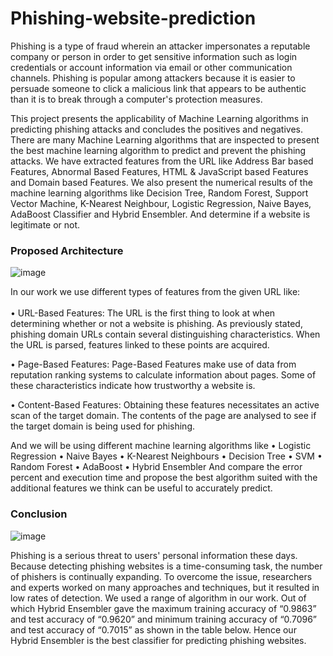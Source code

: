 # Phishing-website-prediction

Phishing is a type of fraud wherein an attacker impersonates a reputable
company or person in order to get sensitive information such as login
credentials or account information via email or other communication
channels. Phishing is popular among attackers because it is easier to
persuade someone to click a malicious link that appears to be authentic
than it is to break through a computer's protection measures. <br/>

This project presents the applicability of Machine Learning algorithms in predicting
phishing attacks and concludes the positives and negatives. There are many Machine
Learning algorithms that are inspected to present the best machine learning algorithm to
predict and prevent the phishing attacks. We have extracted features from the URL like
Address Bar based Features, Abnormal Based Features, HTML & JavaScript based
Features and Domain based Features. We also present the numerical results of the machine
learning algorithms like Decision Tree, Random Forest, Support Vector Machine, K-Nearest
Neighbour, Logistic Regression, Naive Bayes, AdaBoost Classifier and Hybrid Ensembler.
And determine if a website is legitimate or not.

### Proposed Architecture

![image](https://user-images.githubusercontent.com/67074796/148006919-7454995c-8543-4d0a-9513-c37b3a551693.png)

In our work we use different
types of features from the given URL like: <br/><br/>
• URL-Based Features: The URL is the first thing to look at when determining whether
or not a website is phishing. As previously stated, phishing domain URLs contain
several distinguishing characteristics. When the URL is parsed, features linked to
these points are acquired.

• Page-Based Features: Page-Based Features make use of data from reputation
ranking systems to calculate information about pages. Some of these characteristics
indicate how trustworthy a website is.

• Content-Based Features: Obtaining these features necessitates an active scan of the
target domain. The contents of the page are analysed to see if the target domain is
being used for phishing.

And we will be using different machine learning algorithms like
• Logistic Regression
• Naive Bayes
• K-Nearest Neighbours
• Decision Tree
• SVM
• Random Forest
• AdaBoost
• Hybrid Ensembler
And compare the error percent and execution time and propose the best algorithm suited
with the additional features we think can be useful to accurately predict.

### Conclusion

![image](https://user-images.githubusercontent.com/67074796/148007392-4e2308a2-e953-4b43-a1d2-5063c503c7b0.png)

Phishing is a serious threat to users' personal information these days. Because detecting
phishing websites is a time-consuming task, the number of phishers is continually
expanding. To overcome the issue, researchers and experts worked on many approaches
and techniques, but it resulted in low rates of detection. We used a range of algorithm in our
work. Out of which Hybrid Ensembler gave the maximum training accuracy of “0.9863” and
test accuracy of “0.9620” and minimum training accuracy of “0.7096” and test accuracy of
“0.7015” as shown in the table below. Hence our Hybrid Ensembler is the best classifier for
predicting phishing websites.
